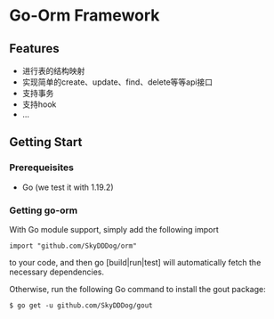# Go-Orm Framework
## Features
* 进行表的结构映射
* 实现简单的create、update、find、delete等等api接口
* 支持事务
* 支持hook
* ...
## Getting Start
### Prerequeisites
* Go (we test it with 1.19.2)
### Getting go-orm
With Go module support, simply add the following import
```shell
import "github.com/SkyDDDog/orm"
```
to your code, and then go [build|run|test] will automatically fetch the necessary dependencies.

Otherwise, run the following Go command to install the gout package:
```shell
$ go get -u github.com/SkyDDDog/gout
```
